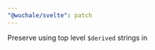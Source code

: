 ```yaml
---
"@wuchale/svelte": patch
---
```


Preserve using top level `$derived` strings in <script module>s and .svelte.js files for csr only apps

The difference is that code inside those places only runs once at startup. It
is okay in client only apps because it can be driven afterwards by state
changes but it causes a problem in SSR where it only runs at server startup and
should not be affected by subsequent state changes to not leak info between
requests, causing a flicker when the specific request's locale is different
from the one at server startup. To solve this, put translateable strings inside
function definitions instead of `$derived` so that that function gets executed
for each request and can get the user's locale. Client only apps are free to
use either way.
